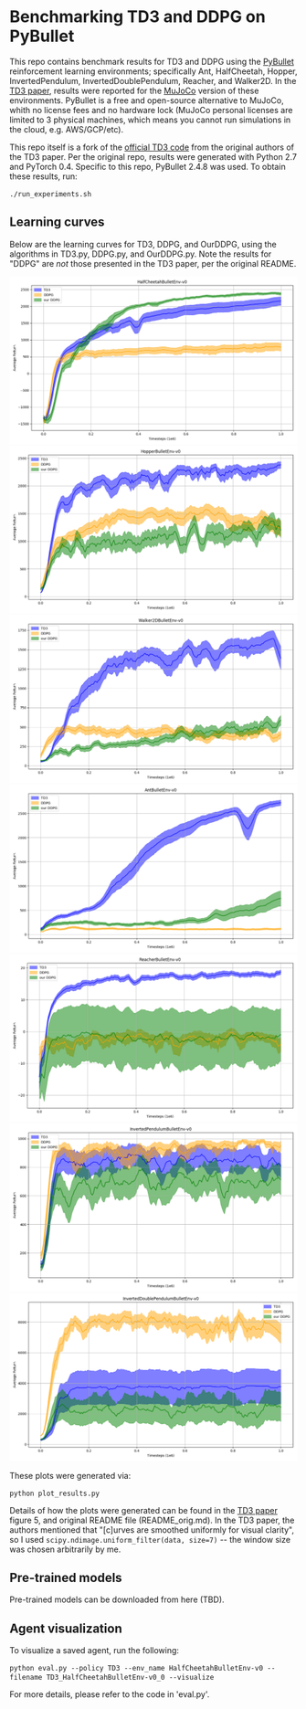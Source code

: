 # Benchmarking TD3 and DDPG on PyBullet

This repo contains benchmark results for TD3 and DDPG using the [PyBullet](https://docs.google.com/document/d/10sXEhzFRSnvFcl3XxNGhnD4N2SedqwdAvK3dsihxVUA/edit#) reinforcement learning environments; specifically Ant, HalfCheetah, Hopper, InvertedPendulum, InvertedDoublePendulum, Reacher, and Walker2D. In the [TD3 paper](https://arxiv.org/abs/1802.09477), results were reported for the [MuJoCo](http://www.mujoco.org/) version of these environments. PyBullet is a free and open-source alternative to MuJoCo, whith no license fees and no hardware lock (MuJoCo personal licenses are limited to 3 physical machines, which means you cannot run simulations in the cloud, e.g. AWS/GCP/etc).

This repo itself is a fork of the [official TD3 code](https://github.com/sfujim/TD3/) from the original authors of the TD3 paper. Per the original repo, results were generated with Python 2.7 and PyTorch 0.4. Specific to this repo, PyBullet 2.4.8 was used. To obtain these results, run:
```
./run_experiments.sh
```

## Learning curves
Below are the learning curves for TD3, DDPG, and OurDDPG, using the algorithms in TD3.py, DDPG.py, and OurDDPG.py. Note the results for "DDPG" are *not* those presented in the TD3 paper, per the original README.

![HalfCheetahBulletEnv](plots/HalfCheetahBulletEnv-v0.png)
![HopperBulletEnv](plots/HopperBulletEnv-v0.png)
![Walker2DBulletEnv](plots/Walker2DBulletEnv-v0.png)
![AntBulletEnv](plots/AntBulletEnv-v0.png)
![ReacherBulletEnv](plots/ReacherBulletEnv-v0.png)
![InvertedPendulumBulletEnv](plots/InvertedPendulumBulletEnv-v0.png)
![InvertedDoublePendulumBulletEnv](plots/InvertedDoublePendulumBulletEnv-v0.png)

These plots were generated via:
```
python plot_results.py
```
Details of how the plots were generated can be found in the [TD3 paper](https://arxiv.org/abs/1802.09477) figure 5, and original README file (README_orig.md). In the TD3 paper, the authors mentioned that "[c]urves are smoothed uniformly for visual clarity", so I used `scipy.ndimage.uniform_filter(data, size=7)` -- the window size was chosen arbitrarily by me.

## Pre-trained models
Pre-trained models can be downloaded from here (TBD).

## Agent visualization
To visualize a saved agent, run the following:
```
python eval.py --policy TD3 --env_name HalfCheetahBulletEnv-v0 --filename TD3_HalfCheetahBulletEnv-v0_0 --visualize
```

For more details, please refer to the code in 'eval.py'.
